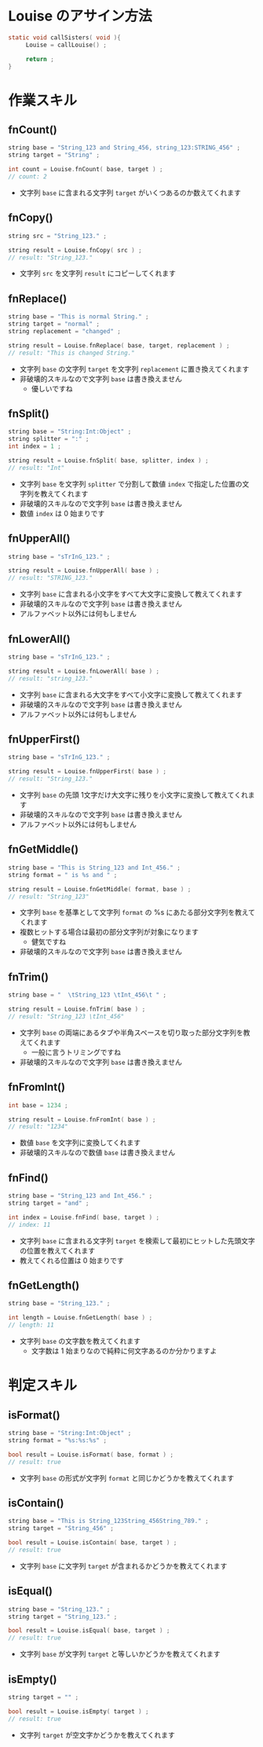 # Louise のアサイン方法
```c
static void callSisters( void ){
     Louise = callLouise() ;

     return ;
}
```

# 作業スキル
## fnCount()
```c
string base = "String_123 and String_456, string_123:STRING_456" ;
string target = "String" ;

int count = Louise.fnCount( base, target ) ;
// count: 2
```
* 文字列 `base` に含まれる文字列 `target` がいくつあるのか数えてくれます

## fnCopy()
```c
string src = "String_123." ;

string result = Louise.fnCopy( src ) ;
// result: "String_123."
```
* 文字列 `src` を文字列 `result` にコピーしてくれます

## fnReplace()
```c
string base = "This is normal String." ;
string target = "normal" ;
string replacement = "changed" ;

string result = Louise.fnReplace( base, target, replacement ) ;
// result: "This is changed String."
```
* 文字列 `base` の文字列 `target` を文字列 `replacement` に置き換えてくれます
* 非破壊的スキルなので文字列 `base` は書き換えません
  * 優しいですね

## fnSplit()
```c
string base = "String:Int:Object" ;
string splitter = ":" ;
int index = 1 ;

string result = Louise.fnSplit( base, splitter, index ) ;
// result: "Int"
```
* 文字列 `base` を文字列 `splitter` で分割して数値 `index` で指定した位置の文字列を教えてくれます
* 非破壊的スキルなので文字列 `base` は書き換えません
* 数値 `index` は 0 始まりです

## fnUpperAll()
```c
string base = "sTrInG_123." ;

string result = Louise.fnUpperAll( base ) ;
// result: "STRING_123."
```
* 文字列 `base` に含まれる小文字をすべて大文字に変換して教えてくれます
* 非破壊的スキルなので文字列 `base` は書き換えません
* アルファベット以外には何もしません

## fnLowerAll()
```c
string base = "sTrInG_123." ;

string result = Louise.fnLowerAll( base ) ;
// result: "string_123."
```
* 文字列 `base` に含まれる大文字をすべて小文字に変換して教えてくれます
* 非破壊的スキルなので文字列 `base` は書き換えません
* アルファベット以外には何もしません

## fnUpperFirst()
```c
string base = "sTrInG_123." ;

string result = Louise.fnUpperFirst( base ) ;
// result: "String_123."
```
* 文字列 `base` の先頭 1文字だけ大文字に残りを小文字に変換して教えてくれます
* 非破壊的スキルなので文字列 `base` は書き換えません
* アルファベット以外には何もしません

## fnGetMiddle()
```c
string base = "This is String_123 and Int_456." ;
string format = " is %s and " ;

string result = Louise.fnGetMiddle( format, base ) ;
// result: "String_123"
```
* 文字列 `base` を基準として文字列 `format` の %s にあたる部分文字列を教えてくれます
* 複数ヒットする場合は最初の部分文字列が対象になります
  * 健気ですね
* 非破壊的スキルなので文字列 `base` は書き換えません

## fnTrim()
```c
string base = "  \tString_123 \tInt_456\t " ;

string result = Louise.fnTrim( base ) ;
// result: "String_123 \tInt_456"
```
* 文字列 `base` の両端にあるタブや半角スペースを切り取った部分文字列を教えてくれます
  * 一般に言うトリミングですね
* 非破壊的スキルなので文字列 `base` は書き換えません

## fnFromInt()
```c
int base = 1234 ;

string result = Louise.fnFromInt( base ) ;
// result: "1234"
```
* 数値 `base` を文字列に変換してくれます
* 非破壊的スキルなので数値 `base` は書き換えません

## fnFind()
```c
string base = "String_123 and Int_456." ;
string target = "and" ;

int index = Louise.fnFind( base, target ) ;
// index: 11
```
* 文字列 `base` に含まれる文字列 `target` を検索して最初にヒットした先頭文字の位置を教えてくれます
* 教えてくれる位置は 0 始まりです

## fnGetLength()
```c
string base = "String_123." ;

int length = Louise.fnGetLength( base ) ;
// length: 11
```
* 文字列 `base` の文字数を教えてくれます
  * 文字数は 1 始まりなので純粋に何文字あるのか分かりますよ

# 判定スキル
## isFormat()
```c
string base = "String:Int:Object" ;
string format = "%s:%s:%s" ;

bool result = Louise.isFormat( base, format ) ;
// result: true
```
* 文字列 `base` の形式が文字列 `format` と同じかどうかを教えてくれます

## isContain()
```c
string base = "This is String_123String_456String_789." ;
string target = "String_456" ;

bool result = Louise.isContain( base, target ) ;
// result: true
```
* 文字列 `base` に文字列 `target` が含まれるかどうかを教えてくれます

## isEqual()
```c
string base = "String_123." ;
string target = "String_123." ;

bool result = Louise.isEqual( base, target ) ;
// result: true
```
* 文字列 `base` が文字列 `target` と等しいかどうかを教えてくれます

## isEmpty()
```c
string target = "" ;

bool result = Louise.isEmpty( target ) ;
// result: true
```
* 文字列 `target` が空文字かどうかを教えてくれます
